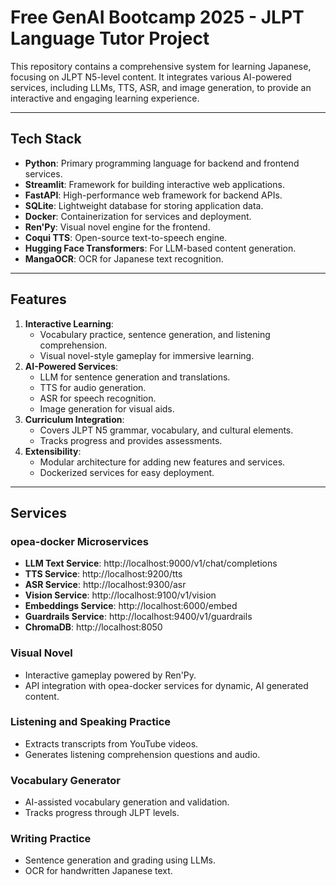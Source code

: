 # Free GenAI Bootcamp 2025 - JLPT Language Tutor Project

This repository contains a comprehensive system for learning Japanese, focusing on JLPT N5-level content. It integrates various AI-powered services, including LLMs, TTS, ASR, and image generation, to provide an interactive and engaging learning experience.

---

## **Tech Stack**
- **Python**: Primary programming language for backend and frontend services.
- **Streamlit**: Framework for building interactive web applications.
- **FastAPI**: High-performance web framework for backend APIs.
- **SQLite**: Lightweight database for storing application data.
- **Docker**: Containerization for services and deployment.
- **Ren'Py**: Visual novel engine for the frontend.
- **Coqui TTS**: Open-source text-to-speech engine.
- **Hugging Face Transformers**: For LLM-based content generation.
- **MangaOCR**: OCR for Japanese text recognition.

---

## **Features**
1. **Interactive Learning**: 
   - Vocabulary practice, sentence generation, and listening comprehension.
   - Visual novel-style gameplay for immersive learning.
2. **AI-Powered Services**:
   - LLM for sentence generation and translations.
   - TTS for audio generation.
   - ASR for speech recognition.
   - Image generation for visual aids.
3. **Curriculum Integration**:
   - Covers JLPT N5 grammar, vocabulary, and cultural elements.
   - Tracks progress and provides assessments.
4. **Extensibility**:
   - Modular architecture for adding new features and services.
   - Dockerized services for easy deployment.

---

## **Services**
### **opea-docker Microservices**
- **LLM Text Service**: http://localhost:9000/v1/chat/completions
- **TTS Service**: http://localhost:9200/tts
- **ASR Service**: http://localhost:9300/asr
- **Vision Service**: http://localhost:9100/v1/vision
- **Embeddings Service**: http://localhost:6000/embed
- **Guardrails Service**: http://localhost:9400/v1/guardrails
- **ChromaDB**: http://localhost:8050

### **Visual Novel**
- Interactive gameplay powered by Ren'Py.
- API integration with opea-docker services for dynamic, AI generated content.

### **Listening and Speaking Practice**
- Extracts transcripts from YouTube videos.
- Generates listening comprehension questions and audio.

### **Vocabulary Generator**
- AI-assisted vocabulary generation and validation.
- Tracks progress through JLPT levels.

### **Writing Practice**
- Sentence generation and grading using LLMs.
- OCR for handwritten Japanese text.